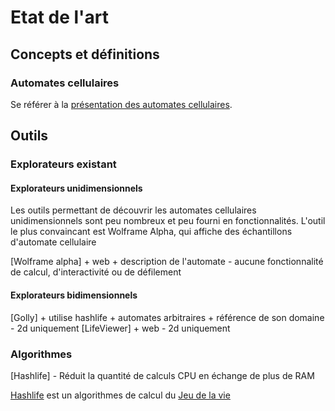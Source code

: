 # Etat de l'art

## Concepts et définitions

### Automates cellulaires

Se référer à la [présentation des automates cellulaires](./presentation-automate-cellulaire.md).

## Outils

### Explorateurs existant

#### Explorateurs unidimensionnels

Les outils permettant de découvrir les automates cellulaires unidimensionnels sont peu nombreux et peu fourni en fonctionnalités. L'outil le plus convaincant est Wolframe Alpha, qui affiche des échantillons d'automate cellulaire

[Wolframe alpha] + web + description de l'automate - aucune fonctionnalité de calcul, d'interactivité ou de défilement

#### Explorateurs bidimensionnels

[Golly] + utilise hashlife + automates arbitraires + référence de son domaine - 2d uniquement
[LifeViewer] + web - 2d uniquement

### Algorithmes

[Hashlife] - Réduit la quantité de calculs CPU en échange de plus de RAM

[Hashlife](https://en.wikipedia.org/wiki/Hashlife) est un algorithmes de calcul du [Jeu de la vie](https://fr.wikipedia.org/wiki/Jeu_de_la_vie)

